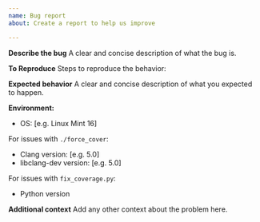 ```yaml
---
name: Bug report
about: Create a report to help us improve

---
```


**Describe the bug**
A clear and concise description of what the bug is.

**To Reproduce**
Steps to reproduce the behavior:

**Expected behavior**
A clear and concise description of what you expected to happen.

**Environment:** 
 - OS: [e.g. Linux Mint 16]

For issues with `./force_cover`:
- Clang version: [e.g. 5.0]
- libclang-dev version: [e.g. 5.0]

For issues with `fix_coverage.py`:
- Python version

**Additional context**
Add any other context about the problem here.
